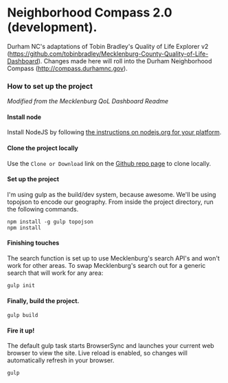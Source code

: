 Neighborhood Compass 2.0 (development).
==========

Durham NC's adaptations of Tobin Bradley's Quality of Life Explorer v2 (https://github.com/tobinbradley/Mecklenburg-County-Quality-of-Life-Dashboard). Changes made here will roll into the Durham Neighborhood Compass (http://compass.durhamnc.gov).

### How to set up the project
*Modified from the Mecklenburg QoL Dashboard Readme*

#### Install node

Install NodeJS by following [the instructions on nodejs.org for your platform](https://nodejs.org/en/).

#### Clone the project locally

Use the `Clone or Download` link on the [Github repo page](https://github.com/NeighborhoodCompass/2.0) to clone locally.

#### Set up the project

I'm using gulp as the build/dev system, because awesome. We'll be using topojson to encode our geography. From inside the project directory, run the following commands.

```
npm install -g gulp topojson
npm install
```

#### Finishing touches

The search function is set up to use Mecklenburg's search API's and won't work for other areas. To swap Mecklenburg's search out for a generic search that will work for any area:

`gulp init`

#### Finally, build the project.

`gulp build`

#### Fire it up!

The default gulp task starts BrowserSync and launches your current web browser to view the site. Live reload is enabled, so changes will automatically refresh in your browser.

`gulp`


